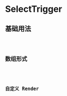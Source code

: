 # SelectTrigger

## 基础用法

<code hideActions='["CSB", "EXTERNAL"]' src="./demo/base.tsx" />

## 数组形式

<code hideActions='["CSB", "EXTERNAL"]' src="./demo/array-value.tsx" />

## 自定义 Render

<code hideActions='["CSB", "EXTERNAL"]' src="./demo/custom-render.tsx" />

<API src="./index.tsx"></API>
